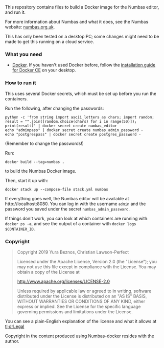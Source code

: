 This repository contains files to build a Docker image for the Numbas editor, and run it.

For more information about Numbas and what it does, see the Numbas website: [numbas.org.uk](http://www.numbas.org.uk).

This has only been tested on a desktop PC; some changes might need to be made to get this running on a cloud service.

### What you need

* [Docker](https://www.docker.com/). If you haven't used Docker before, follow the [installation guide for Docker CE](https://docs.docker.com/install/) on your desktop.

### How to run it

This uses several Docker secrets, which must be set up before you run the containers.

Run the following, after changing the passwords:

```
python -c 'from string import ascii_letters as chars; import random; result = "".join([random.choice(chars) for i in range(50)]); print(result)' | docker secret create numbas_editor -
echo "adminpass" | docker secret create numbas_admin_password -
echo "postgrespass" | docker secret create postgres_password -
```

(Remember to change the passwords!)

Run:

```
docker build --tag=numbas .
```

to build the Numbas Docker image.

Then, start it up with:

```
docker stack up --compose-file stack.yml numbas
```

If everything goes well, the Numbas editor will be available at http://localhost:8080.
You can log in with the username `admin` and the password you saved under the secret `numbas_admin_password`.

If things don't work, you can look at which containers are running with ``docker ps -a``, and see the output of a container with ``docker logs $CONTAINER_ID``.

### Copyright

> Copyright 2019 Yura Beznos, Christian Lawson-Perfect
> 
> Licensed under the Apache License, Version 2.0 (the "License");
> you may not use this file except in compliance with the License.
> You may obtain a copy of the License at
> 
> http://www.apache.org/licenses/LICENSE-2.0
> 
> Unless required by applicable law or agreed to in writing, software
> distributed under the License is distributed on an "AS IS" BASIS,
> WITHOUT WARRANTIES OR CONDITIONS OF ANY KIND, either express or implied.
> See the License for the specific language governing permissions and
> limitations under the License.

You can see a plain-English explanation of the license and what it allows at [tl;drLegal](https://tldrlegal.com/license/apache-license-2.0-%28apache-2.0%29)
   
Copyright in the content produced using Numbas-docker resides with the author.
